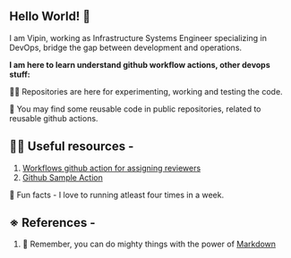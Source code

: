 ## Hello World! 👋
I am Vipin, working as Infrastructure Systems Engineer specializing in DevOps, bridge the gap between development and operations.


**I am here to learn understand github workflow actions, other devops stuff:**

🙋‍♀️ Repositories are here for experimenting, working and testing the code.

🌈 You may find some reusable code in public repositories, related to reusable github actions.

👩‍💻 Useful resources - 
- 
1. [Workflows github action for assigning reviewers](https://github.com/vipins-lab/code-review)
2. [Github Sample Action](https://github.com/vipins-lab/sample-action)

🍿 Fun facts - I love to running atleast four times in a week.

※ References - 
- 
1. 🧙 Remember, you can do mighty things with the power of [Markdown](https://docs.github.com/github/writing-on-github/getting-started-with-writing-and-formatting-on-github/basic-writing-and-formatting-syntax)

